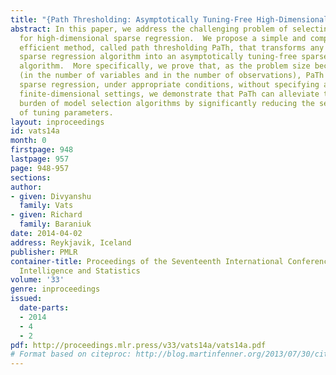 ```yaml
---
title: "{Path Thresholding: Asymptotically Tuning-Free High-Dimensional Sparse Regression}"
abstract: In this paper, we address the challenging problem of selecting tuning parameters
  for high-dimensional sparse regression.  We propose a simple and computationally
  efficient method, called path thresholding PaTh, that transforms any tuning parameter-dependent
  sparse regression algorithm into an asymptotically tuning-free sparse regression
  algorithm.  More specifically, we prove that, as the problem size becomes large
  (in the number of variables and in the number of observations), PaTh performs accurate
  sparse regression, under appropriate conditions, without specifying a tuning parameter.  In
  finite-dimensional settings, we demonstrate that PaTh can alleviate the computational
  burden of model selection algorithms by significantly reducing the search space
  of tuning parameters.
layout: inproceedings
id: vats14a
month: 0
firstpage: 948
lastpage: 957
page: 948-957
sections: 
author:
- given: Divyanshu
  family: Vats
- given: Richard
  family: Baraniuk
date: 2014-04-02
address: Reykjavik, Iceland
publisher: PMLR
container-title: Proceedings of the Seventeenth International Conference on Artificial
  Intelligence and Statistics
volume: '33'
genre: inproceedings
issued:
  date-parts:
  - 2014
  - 4
  - 2
pdf: http://proceedings.mlr.press/v33/vats14a/vats14a.pdf
# Format based on citeproc: http://blog.martinfenner.org/2013/07/30/citeproc-yaml-for-bibliographies/
---
```

